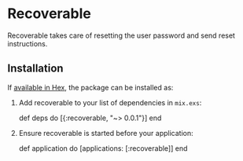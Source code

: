 # Recoverable

Recoverable takes care of resetting the user password and send reset instructions.

## Installation

If [available in Hex](https://hex.pm/docs/publish), the package can be installed as:

  1. Add recoverable to your list of dependencies in `mix.exs`:

        def deps do
          [{:recoverable, "~> 0.0.1"}]
        end

  2. Ensure recoverable is started before your application:

        def application do
          [applications: [:recoverable]]
        end

